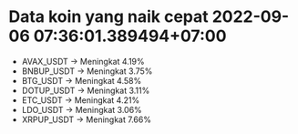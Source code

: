 # Data koin yang naik cepat 2022-09-06 07:36:01.389494+07:00

* AVAX_USDT -> Meningkat 4.19%
* BNBUP_USDT -> Meningkat 3.75%
* BTG_USDT -> Meningkat 4.58%
* DOTUP_USDT -> Meningkat 3.11%
* ETC_USDT -> Meningkat 4.21%
* LDO_USDT -> Meningkat 3.06%
* XRPUP_USDT -> Meningkat 7.66%
